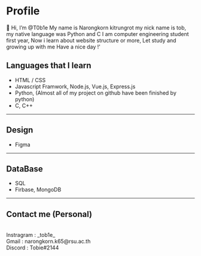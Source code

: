 # Profile
👋 Hi, I’m @T0b1e
My name is Narongkorn kitrungrot my nick name is tob, my native language was Python and C
I am computer engineering student first year, Now i learn about website structure or more, 
Let study and growing up with me Have a nice day !'

## Languages that I learn 
- HTML / CSS
- Javascript
Framwork, Node.js, Vue.js, Express.js 
- Python, (Almost all of my project on github have been finished by python)
- C, C++ 
---
## Design 
- Figma
---
## DataBase
- SQL
- Firbase, MongoDB
---
## Contact me (Personal)
<br>
Instragram : _tob1e_<br>
Gmail : narongkorn.k65@rsu.ac.th<br>
Discord : Tobie#2144<br>
<!---
T0b1e/T0b1e is a ✨ special ✨ repository because its `README.md` (this file) appears on your GitHub profile.
You can click the Preview link to take a look at your changes.
--->
